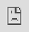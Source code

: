```yaml
---
layout: default
title: Remove Masters
nav_order: 4
has_children: false
parent: xEdit
---
```

# Remove Masters
This guide will show you how to easily remove masters from plugins

<div class="youtube-container">
  <iframe style="position: absolute; top: 0; left: 0; width: 100%; height: 100%;" 
    src="https://www.youtube.com/embed/5cHJ0i7hE2U?si=dT6wvdH9rdcMJXyO" 
    title="YouTube video player" 
    frameborder="0" 
    allow="accelerometer; autoplay; clipboard-write; encrypted-media; gyroscope; picture-in-picture; web-share" 
    referrerpolicy="strict-origin-when-cross-origin" 
    allowfullscreen>
  </iframe>
</div>
